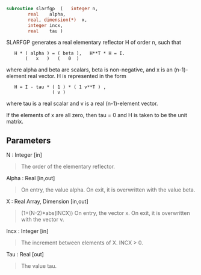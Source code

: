 ```fortran
subroutine slarfgp	(	integer	n,
		real	alpha,
		real, dimension(*)	x,
		integer	incx,
		real	tau )
```

 SLARFGP generates a real elementary reflector H of order n, such
 that

       H * ( alpha ) = ( beta ),   H**T * H = I.
           (   x   )   (   0  )

 where alpha and beta are scalars, beta is non-negative, and x is
 an (n-1)-element real vector.  H is represented in the form

       H = I - tau * ( 1 ) * ( 1 v**T ) ,
                     ( v )

 where tau is a real scalar and v is a real (n-1)-element
 vector.

 If the elements of x are all zero, then tau = 0 and H is taken to be
 the unit matrix.

## Parameters
N : Integer [in]
> The order of the elementary reflector.

Alpha : Real [in,out]
> On entry, the value alpha.
> On exit, it is overwritten with the value beta.

X : Real Array, Dimension [in,out]
> (1+(N-2)*abs(INCX))
> On entry, the vector x.
> On exit, it is overwritten with the vector v.

Incx : Integer [in]
> The increment between elements of X. INCX > 0.

Tau : Real [out]
> The value tau.

